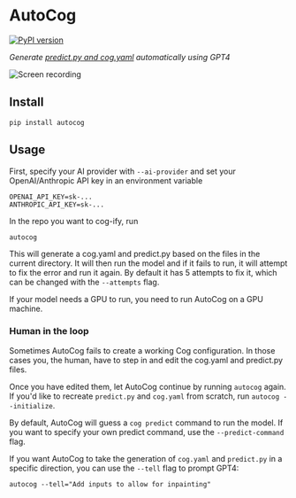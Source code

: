 # AutoCog

[![PyPI version](https://badge.fury.io/py/autocog.svg)](https://badge.fury.io/py/autocog)

_Generate [predict.py and cog.yaml](https://github.com/replicate/cog) automatically using GPT4_

![Screen recording](https://github.com/andreasjansson/AutoCog/raw/main/assets/screen-recording.gif)

## Install

```
pip install autocog
```

## Usage

First, specify your AI provider with `--ai-provider` and set your OpenAI/Anthropic API key in an environment variable

```
OPENAI_API_KEY=sk-...
ANTHROPIC_API_KEY=sk-...
```

In the repo you want to cog-ify, run

```
autocog
```

This will generate a cog.yaml and predict.py based on the files in the current directory. It will then run the model and if it fails to run, it will attempt to fix the error and run it again. By default it has 5 attempts to fix it, which can be changed with the `--attempts` flag.

If your model needs a GPU to run, you need to run AutoCog on a GPU machine.

### Human in the loop

Sometimes AutoCog fails to create a working Cog configuration. In those cases you, the human, have to step in and edit the cog.yaml and predict.py files.

Once you have edited them, let AutoCog continue by running `autocog` again. If you'd like to recreate `predict.py` and `cog.yaml` from scratch, run `autocog --initialize`.

By default, AutoCog will guess a `cog predict` command to run the model. If you want to specify your own predict command, use the `--predict-command` flag.

If you want AutoCog to take the generation of `cog.yaml` and `predict.py` in a specific direction, you can use the `--tell` flag to prompt GPT4:

```
autocog --tell="Add inputs to allow for inpainting"
```
